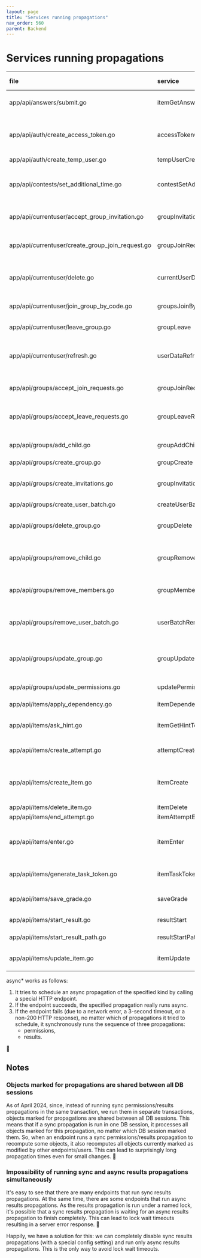 ```yaml
---
layout: page
title: "Services running propagations"
nav_order: 560
parent: Backend
---
```

# Services running propagations

| file                                             | service                  | groups ancestors                                                                                        | items ancestors                                   | permissions                                                                                                                                | results                                                                     |
|:-------------------------------------------------|:-------------------------|:--------------------------------------------------------------------------------------------------------|:--------------------------------------------------|:-------------------------------------------------------------------------------------------------------------------------------------------|:----------------------------------------------------------------------------|
| app/api/answers/submit.go                        | itemGetAnswerToken       |                                                                                                         |                                                   | sync (if at least one item is unlocked by the results propagation)                                                                         | sync                                                                        |
| app/api/auth/create_access_token.go              | accessTokenCreate        | sync (if the code is given)                                                                             |                                                   | sync (if new badges are loaded and 'group_membership' permissions are removed or at least one item is unlocked by the results propagation) | sync (if new badges are loaded)                                             |
| app/api/auth/create_temp_user.go                 | tempUserCreate           | sync                                                                                                    |                                                   |                                                                                                                                            |                                                                             |
| app/api/contests/set_additional_time.go          | contestSetAdditionalTime | sync (if groups_groups.expires_at is changed)                                                           |                                                   | sync (if groups_groups.expires_at is changed and at least one item is unlocked by the results propagation)                                 | sync (if groups_groups.expires_at is changed)                               |
| app/api/currentuser/accept_group_invitation.go   | groupInvitationAccept    | sync (if the group is not a team)                                                                       |                                                   | sync (if at least one item is unlocked by the results propagation)                                                                         | sync (if the group is not a team)                                           |
| app/api/currentuser/create_group_join_request.go | groupJoinRequestCreate   | sync (if the request is automatically accepted and the group is not a team)                             |                                                   | sync (if at least one item is unlocked by the results propagation)                                                                         | sync (if the request is automatically accepted and the group is not a team) |
| app/api/currentuser/delete.go                    | currentUserDeletion      |                                                                                                         |                                                   | sync (if at least one permissions_granted with source_group_id=user.group_id is removed)                                                   |                                                                             |
| app/api/currentuser/join_group_by_code.go        | groupsJoinByCode         | sync (if the group is not a team)                                                                       |                                                   | sync (if at least one item is unlocked by the results propagation)                                                                         | sync (if the group is not a team)                                           |
| app/api/currentuser/leave_group.go               | groupLeave               | sync (if the group is not a team)                                                                       |                                                   | sync (if 'group_membership' permissions are removed)                                                                                       |                                                                             |
| app/api/currentuser/refresh.go                   | userDataRefresh          | sync (if new badges are loaded)                                                                         |                                                   | sync (if new badges are loaded and 'group_membership' permissions are removed or at least one item is unlocked by the results propagation) | sync (if new badges are loaded)                                             |
| app/api/groups/accept_join_requests.go           | groupJoinRequestsAccept  | sync (if there are join requests to accept and the group is not a team)                                 |                                                   | sync (if at least one item is unlocked by the results propagation)                                                                         | sync (if there are join requests to accept and the group is not a team)     |
| app/api/groups/accept_leave_requests.go          | groupLeaveRequestsAccept | sync (if there are leave requests to accept and the group is not a team)                                |                                                   | sync (if there are leave requests to accept and 'group_membership' permissions are removed)                                                |                                                                             |
| app/api/groups/add_child.go                      | groupAddChild            | sync                                                                                                    |                                                   | sync (if at least one item is unlocked by the results propagation)                                                                         | sync                                                                        |
| app/api/groups/create_group.go                   | groupCreate              | sync                                                                                                    |                                                   |                                                                                                                                            |                                                                             |
| app/api/groups/create_invitations.go             | groupInvitationsCreate   | sync (if at least one join request is automatically accepted and the group is not a team)               |                                                   | sync (if at least one item is unlocked by the results propagation)                                                                         | sync (if at least one join request is automatically accepted)               |
| app/api/groups/create_user_batch.go              | createUserBatch          | sync                                                                                                    |                                                   |                                                                                                                                            |                                                                             |
| app/api/groups/delete_group.go                   | groupDelete              | sync (if at least one group relation is deleted)                                                        |                                                   | sync (if at least one permissions_granted linked to a removed group via source_group_id is deleted)                                        |                                                                             |
| app/api/groups/remove_child.go                   | groupRemoveChild         | sync (if at least one group relation is deleted)                                                        |                                                   | sync (if at least one permissions_granted linked to a removed group via source_group_id is deleted)                                        |                                                                             |
| app/api/groups/remove_members.go                 | groupMembersRemove       | sync (if at least one member is removed)                                                                |                                                   | sync (if at least one member is removed and 'group_membership' permissions are removed)                                                    |                                                                             |
| app/api/groups/remove_user_batch.go              | userBatchRemove          |                                                                                                         |                                                   | sync (if at least one permissions_granted with source_group_id=user.group_id is removed)                                                   |                                                                             |
| app/api/groups/update_group.go                   | groupUpdate              | sync (if group members are removed because of approval rules strengthening and the group is not a team) |                                                   | sync (if group members are removed because of approval rules strengthening and 'group_membership' permissions are removed)                 |                                                                             |
| app/api/groups/update_permissions.go             | updatePermissions        |                                                                                                         |                                                   | sync                                                                                                                                       | sync (if 'can_view' or 'is_owner' is changed)                               |
| app/api/items/apply_dependency.go                | itemDependencyApply      |                                                                                                         |                                                   | sync (if at least one item is unlocked)                                                                                                    | sync (if at least one item is unlocked)                                     |
| app/api/items/ask_hint.go                        | itemGetHintToken         |                                                                                                         |                                                   | sync (if at least one item is unlocked by the results propagation)                                                                         | sync                                                                        |
| app/api/items/create_attempt.go                  | attemptCreate            |                                                                                                         |                                                   | sync (if at least one item is unlocked by the results propagation)                                                                         | sync                                                                        |
| app/api/items/create_item.go                     | itemCreate               |                                                                                                         | sync (if at least one items_items row is created) | async*                                                                                                                                     | async*                                                                      |
| app/api/items/delete_item.go                     | itemDelete               |                                                                                                         | sync                                              | sync                                                                                                                                       | sync                                                                        |
| app/api/items/end_attempt.go                     | itemAttemptEnd           | sync                                                                                                    |                                                   |                                                                                                                                            |                                                                             |
| app/api/items/enter.go                           | itemEnter                | sync (if items.participants_group_id is not null)                                                       |                                                   | sync (if items.participants_group_id is not null and at least one item is unlocked by the results propagation)                             | sync (if items.participants_group_id is not null)                           |
| app/api/items/generate_task_token.go             | itemTaskTokenGenerate    |                                                                                                         |                                                   | sync (if at least one item is unlocked by the results propagation)                                                                         | sync                                                                        |
| app/api/items/save_grade.go                      | saveGrade                |                                                                                                         |                                                   | sync (if at least one item is unlocked by the results propagation)                                                                         | sync                                                                        |
| app/api/items/start_result.go                    | resultStart              |                                                                                                         |                                                   |                                                                                                                                            | async* (if the result is inserted or updated)                               |
| app/api/items/start_result_path.go               | resultStartPath          |                                                                                                         |                                                   |                                                                                                                                            | async* (if the result are to be inserted)                                   |
| app/api/items/update_item.go                     | itemUpdate               |                                                                                                         | sync (if children are modified)                   | async* (if children are modified)                                                                                                          | async* (if children/no_score/validation_type are modified)                  |

async* works as follows:
1. It tries to schedule an async propagation of the specified kind by calling a special HTTP endpoint.
2. If the endpoint succeeds, the specified propagation really runs async.
3. If the endpoint fails (due to a network error, a 3-second timeout, or a non-200 HTTP response), no matter which of propagations it tried to schedule, it synchronously runs the sequence of three propagations:
   - permissions,
   - results.

🤷

## Notes

### Objects marked for propagations are shared between all DB sessions

As of April 2024, since, instead of running sync permissions/results propagations in the same transaction, we run them in separate transactions, objects marked for propagations are shared between all DB sessions. This means that if a sync propagation is run in one DB session, it processes all objects marked for this propagation, no matter which DB session marked them. So, when an endpoint runs a sync permissions/results propagation to recompute some objects, it also recomputes all objects currently marked as modified by other endpoints/users. This can lead to surprisingly long propagation times even for small changes. 🤷

### Impossibility of running sync and async results propagations simultaneously
It's easy to see that there are many endpoints that run sync results propagations. At the same time, there are some endpoints that run async results propagations. As the results propagation is run under a named lock, it's possible that a sync results propagation is waiting for an async results propagation to finish completely. This can lead to lock wait timeouts resulting in a server error response. 🤷

Happily, we have a solution for this: we can completely disable sync results propagations (with a special config setting) and run only async results propagations. This is the only way to avoid lock wait timeouts.
